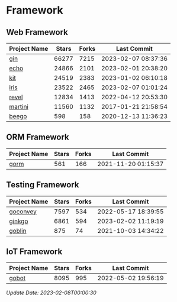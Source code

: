 # Framework

## Web Framework
| Project Name | Stars | Forks | Last Commit |
| ------------ | ----- | ----- | ----------- |
| [gin](https://github.com/gin-gonic/gin) | 66277 | 7215 | 2023-02-07 08:37:36 |
| [echo](https://github.com/labstack/echo) | 24866 | 2101 | 2023-02-01 20:38:20 |
| [kit](https://github.com/go-kit/kit) | 24519 | 2383 | 2023-01-02 06:10:18 |
| [iris](https://github.com/kataras/iris) | 23522 | 2465 | 2023-02-07 01:01:24 |
| [revel](https://github.com/revel/revel) | 12834 | 1413 | 2022-04-12 20:53:30 |
| [martini](https://github.com/go-martini/martini) | 11560 | 1132 | 2017-01-21 21:58:54 |
| [beego](https://github.com/astaxie/beego) | 598 | 158 | 2020-12-13 11:36:23 |

## ORM Framework
| Project Name | Stars | Forks | Last Commit |
| ------------ | ----- | ----- | ----------- |
| [gorm](https://github.com/jinzhu/gorm) | 561 | 166 | 2021-11-20 01:15:37 |

## Testing Framework
| Project Name | Stars | Forks | Last Commit |
| ------------ | ----- | ----- | ----------- |
| [goconvey](https://github.com/smartystreets/goconvey) | 7597 | 534 | 2022-05-17 18:39:55 |
| [ginkgo](https://github.com/onsi/ginkgo) | 6861 | 594 | 2023-02-02 11:19:19 |
| [goblin](https://github.com/franela/goblin) | 875 | 74 | 2021-10-03 14:34:22 |

## IoT Framework
| Project Name | Stars | Forks | Last Commit |
| ------------ | ----- | ----- | ----------- |
| [gobot](https://github.com/hybridgroup/gobot) | 8095 | 995 | 2022-05-02 19:56:19 |

*Update Date: 2023-02-08T00:00:30*
